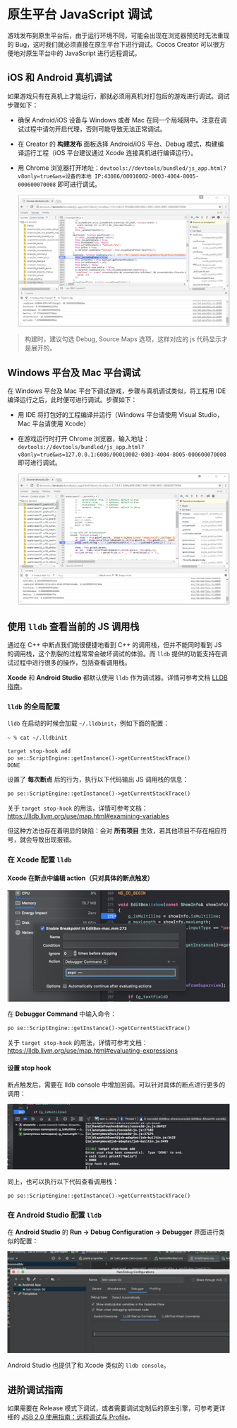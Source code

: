 # 原生平台 JavaScript 调试

游戏发布到原生平台后，由于运行环境不同，可能会出现在浏览器预览时无法重现的 Bug，这时我们就必须直接在原生平台下进行调试。Cocos Creator 可以很方便地对原生平台中的 JavaScript 进行远程调试。

## iOS 和 Android 真机调试

如果游戏只有在真机上才能运行，那就必须用真机对打包后的游戏进行调试。调试步骤如下：

- 确保 Android/iOS 设备与 Windows 或者 Mac 在同一个局域网中。注意在调试过程中请勿开启代理，否则可能导致无法正常调试。
- 在 Creator 的 **构建发布** 面板选择 Android/iOS 平台、Debug 模式，构建编译运行工程（iOS 平台建议通过 Xcode 连接真机进行编译运行）。
- 用 Chrome 浏览器打开地址：`devtools://devtools/bundled/js_app.html?v8only=true&ws=设备的本地 IP:43086/00010002-0003-4004-8005-000600070008` 即可进行调试。

  ![v8-android-debug](debug-jsb/v8-android-debug.png)

>构建时，建议勾选 Debug, Source Maps 选项，这样对应的 js 代码显示才是展开的。

## Windows 平台及 Mac 平台调试

在 Windows 平台及 Mac 平台下调试游戏，步骤与真机调试类似，将工程用 IDE 编译运行之后，此时便可进行调试。步骤如下：

- 用 IDE 将打包好的工程编译并运行（Windows 平台请使用 Visual Studio，Mac 平台请使用 Xcode）
- 在游戏运行时打开 Chrome 浏览器，输入地址：`devtools://devtools/bundled/js_app.html?v8only=true&ws=127.0.0.1:6086/00010002-0003-4004-8005-000600070008` 即可进行调试。

   ![](debug-jsb/v8-win32-debug.png)

## 使用 `lldb` 查看当前的 JS 调用栈

通过在 C++ 中断点我们能很便捷地看到 C++ 的调用栈，但并不能同时看到 JS 的调用栈，这个割裂的过程常常会破坏调试的体验。而 `lldb` 提供的功能支持在调试过程中进行很多的操作，包括查看调用栈。

**Xcode** 和 **Android Studio** 都默认使用 `lldb` 作为调试器。详情可参考文档 [LLDB 指南](https://lldb.llvm.org/use/tutorial.html)。

### `lldb` 的全局配置

`lldb` 在启动的时候会加载 `~/.lldbinit`，例如下面的配置：

`~ % cat ~/.lldbinit`

```
target stop-hook add 
po se::ScriptEngine::getInstance()->getCurrentStackTrace()
DONE
```

设置了 **每次断点** 后的行为，执行以下代码输出 JS 调用栈的信息：

```txt
po se::ScriptEngine::getInstance()->getCurrentStackTrace()
```

关于 `target stop-hook` 的用法，详情可参考文档：<https://lldb.llvm.org/use/map.html#examining-variables>

但这种方法也存在着明显的缺陷：会对 **所有项目** 生效，若其他项目不存在相应符号，就会导致出现报错。

### 在 Xcode 配置 `lldb`

#### Xcode 在断点中编辑 action（只对具体的断点触发）

![xcode-brk-point-action](debug-jsb/xcode-brk-point-action.png)

在 **Debugger Command** 中输入命令：

```txt
po se::ScriptEngine::getInstance()->getCurrentStackTrace()
```

关于 `target stop-hook` 的用法，详情可参考文档：<https://lldb.llvm.org/use/map.html#evaluating-expressions>

#### 设置 stop hook

断点触发后，需要在 lldb console 中增加回调。可以针对具体的断点进行更多的调用：

![xcode-brk-point-lldb](debug-jsb/xcode-brk-point-lldb.png)

同上，也可以执行以下代码查看调用栈：

```txt
po se::ScriptEngine::getInstance()->getCurrentStackTrace()
```

### 在 Android Studio 配置 `lldb`

在 **Android Studio** 的 **Run -> Debug Configuration -> Debugger** 界面进行类似的配置：

![as-brk-point-action](debug-jsb/as-brk-point-action.png)

Android Studio 也提供了和 Xcode 类似的 `lldb console`。

## 进阶调试指南

如果需要在 Release 模式下调试，或者需要调试定制后的原生引擎，可参考更详细的 [JSB 2.0 使用指南：远程调试与 Profile](../../advanced-topics/JSB2.0-learning.md)。
